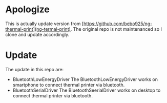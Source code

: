# Apologize
This is actually update version from [https://github.com/bebo925/ng-thermal-print](ng-termal-print). The original repo is not maintenanced so I clone and update accordingly.

# Update
The update in this repo are:
- BluetoothLowEnergyDriver
    The BluetoothLowEnergyDriver works on smartphone to connect thermal printer via bluetooth.
- BluetoothSerialDriver
    The BluetoothSeerialDriver works on desktop to connect thermal printer via bluetooth.
